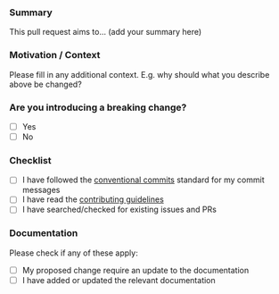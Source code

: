 ### Summary

This pull request aims to... (add your summary here)

### Motivation / Context

Please fill in any additional context. E.g. why should what you describe above be changed?

### Are you introducing a breaking change?

- [ ] Yes
- [ ] No

### Checklist

- [ ] I have followed the [conventional commits](https://www.conventionalcommits.org/) standard for my commit messages
- [ ] I have read the [contributing guidelines](https://github.com/cssnano/cssnano/blob/master/CONTRIBUTING.md)
- [ ] I have searched/checked for existing issues and PRs

<!-- Note: For anything other than minor chores you are encouraged to discuss 
the matter in an issue before submitting a PR. -->

### Documentation
Please check if any of these apply:

- [ ] My proposed change require an update to the documentation
- [ ] I have added or updated the relevant documentation
